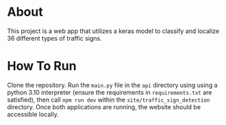 # About

This project is a web app that utilizes a keras model to classify and localize 36 different types of traffic signs.

# How To Run

Clone the repository. Run the `main.py` file in the `api` directory using using a python 3.10 interpreter (ensure the requirements in `requirements.txt` are satisfied), 
then call `npm run dev` within the `site/traffic_sign_detection` directory. Once both applications are running, the website should be accessible locally.
